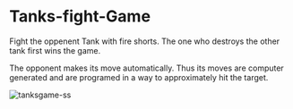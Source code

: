 # Tanks-fight-Game
Fight the oppenent Tank with fire shorts. The one who destroys the other tank first wins the game.

The opponent makes its move automatically. Thus its moves are computer generated and are programed in a way to approximately hit the target.

![tanksgame-ss](https://user-images.githubusercontent.com/37634919/47491993-a4a14c00-d869-11e8-9527-b35c512529d2.png)

